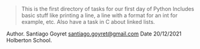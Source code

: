 >This is the first directory of tasks for our first day of Python 
>Includes basic stuff like printing a line, a line with a format for an int for example, etc.
>Also have a task in C about linked lists.

Author.
Santiago Goyret santiago.goyret@gmail.com
Date 20/12/2021 
Holberton School.
